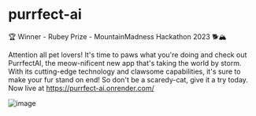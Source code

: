 # purrfect-ai
🏆 Winner - Rubey Prize - MountainMadness Hackathon 2023 🐕🏔️

Attention all pet lovers! It's time to paws what you're doing and check out PurrfectAI, the meow-nificent new app that's taking the world by storm. With its cutting-edge technology and clawsome capabilities, it's sure to make your fur stand on end! So don't be a scaredy-cat, give it a try today.
Now live at https://purrfect-ai.onrender.com/ 

![image](https://user-images.githubusercontent.com/45186464/229005500-b046a299-7594-4ce3-8449-db511bb4abad.png)
